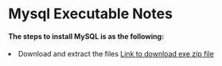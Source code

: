 <h1>Mysql Executable Notes</h1>

<h4>The steps to install MySQL is as the following:</h4>

<li>Download and extract the files <a href="https://dev.mysql.com/downloads/mysql/">Link to download exe zip file</a></li>

